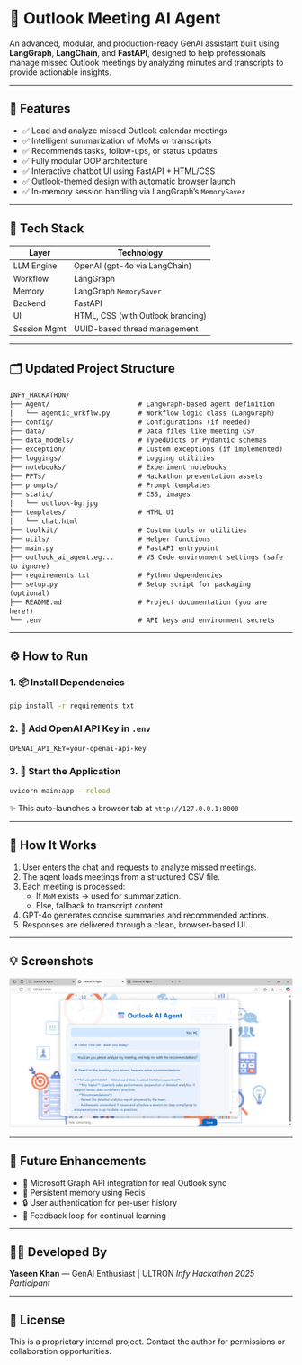 # 📅 Outlook Meeting AI Agent

An advanced, modular, and production-ready GenAI assistant built using **LangGraph**, **LangChain**, and **FastAPI**, designed to help professionals manage missed Outlook meetings by analyzing minutes and transcripts to provide actionable insights.

---

## 🚀 Features

- ✅ Load and analyze missed Outlook calendar meetings
- ✅ Intelligent summarization of MoMs or transcripts
- ✅ Recommends tasks, follow-ups, or status updates
- ✅ Fully modular OOP architecture
- ✅ Interactive chatbot UI using FastAPI + HTML/CSS
- ✅ Outlook-themed design with automatic browser launch
- ✅ In-memory session handling via LangGraph’s `MemorySaver`

---

## 🧠 Tech Stack

| Layer        | Technology                          |
|--------------|--------------------------------------|
| LLM Engine   | OpenAI (gpt-4o via LangChain)        |
| Workflow     | LangGraph                           |
| Memory       | LangGraph `MemorySaver`             |
| Backend      | FastAPI                             |
| UI           | HTML, CSS (with Outlook branding)    |
| Session Mgmt | UUID-based thread management        |

---

## 🗂️ Updated Project Structure

```
INFY_HACKATHON/
├── Agent/                      # LangGraph-based agent definition
│   └── agentic_wrkflw.py       # Workflow logic class (LangGraph)
├── config/                     # Configurations (if needed)
├── data/                       # Data files like meeting CSV
├── data_models/                # TypedDicts or Pydantic schemas
├── exception/                  # Custom exceptions (if implemented)
├── loggings/                   # Logging utilities
├── notebooks/                  # Experiment notebooks
├── PPTs/                       # Hackathon presentation assets
├── prompts/                    # Prompt templates
├── static/                     # CSS, images
│   └── outlook-bg.jpg
├── templates/                  # HTML UI
│   └── chat.html
├── toolkit/                    # Custom tools or utilities
├── utils/                      # Helper functions
├── main.py                     # FastAPI entrypoint
├── outlook_ai_agent.eg...      # VS Code environment settings (safe to ignore)
├── requirements.txt            # Python dependencies
├── setup.py                    # Setup script for packaging (optional)
├── README.md                   # Project documentation (you are here!)
└── .env                        # API keys and environment secrets
```

---

## ⚙️ How to Run

### 1. 📦 Install Dependencies
```bash
pip install -r requirements.txt
```

### 2. 🔑 Add OpenAI API Key in `.env`

```
OPENAI_API_KEY=your-openai-api-key
```

### 3. 🚀 Start the Application

```bash
uvicorn main:app --reload
```

✨ This auto-launches a browser tab at `http://127.0.0.1:8000`

---

## 🧠 How It Works

1. User enters the chat and requests to analyze missed meetings.
2. The agent loads meetings from a structured CSV file.
3. Each meeting is processed:
   - If `MoM` exists → used for summarization.
   - Else, fallback to transcript content.
4. GPT-4o generates concise summaries and recommended actions.
5. Responses are delivered through a clean, browser-based UI.

---

## 💡 Screenshots

![Chat Preview](data/sample_chatbot.png)

---

## 🔮 Future Enhancements

- 🔗 Microsoft Graph API integration for real Outlook sync
- 💾 Persistent memory using Redis
- 🔒 User authentication for per-user history
- 🧠 Feedback loop for continual learning

---

## 👨‍💻 Developed By

**Yaseen Khan** — GenAI Enthusiast | ULTRON 
_Infy Hackathon 2025 Participant_

---

## 📄 License

This is a proprietary internal project. Contact the author for permissions or collaboration opportunities.
